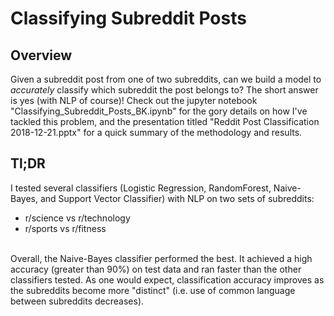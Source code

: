 # Classifying Subreddit Posts

## Overview <br>
Given a subreddit post from one of two subreddits, can we build a model to _accurately_ classify which subreddit the post belongs to? The short answer is yes (with NLP of course)! Check out the jupyter notebook "Classifying_Subreddit_Posts_BK.ipynb" for the gory details on how I've tackled this problem, and the presentation titled "Reddit Post Classification 2018-12-21.pptx" for a quick summary of the methodology and results. 

## Tl;DR <br>
I tested several classifiers (Logistic Regression, RandomForest, Naive-Bayes, and Support Vector Classifier) with NLP on two sets of subreddits: 
- r/science vs r/technology <br>
- r/sports vs r/fitness <br> <br>

Overall, the Naive-Bayes classifier performed the best. It achieved a high accuracy (greater than 90%) on test data and ran faster than the other classifiers tested. As one would expect, classification accuracy improves as the subreddits become more "distinct" (i.e. use of common language between subreddits decreases).
